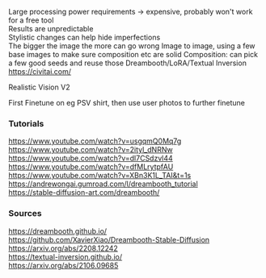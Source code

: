 Large processing power requirements  -> expensive, probably won't work for a free tool  
Results are unpredictable  
  Stylistic changes can help hide imperfections  
The bigger the image the more can go wrong
  Image to image, using a few base images to make sure composition etc are solid
  Composition: can pick a few good seeds and reuse those
 Dreambooth/LoRA/Textual Inversion
  https://civitai.com/
  
 Realistic Vision V2
 
 First Finetune on eg PSV shirt, then use user photos to further finetune

### Tutorials
https://www.youtube.com/watch?v=usgqmQ0Mq7g  
https://www.youtube.com/watch?v=2ityl_dNRNw  
https://www.youtube.com/watch?v=dl7CSdzvl44  
https://www.youtube.com/watch?v=dfMLrytpfAU  
https://www.youtube.com/watch?v=XBn3K1L_TAI&t=1s  
https://andrewongai.gumroad.com/l/dreambooth_tutorial  
https://stable-diffusion-art.com/dreambooth/

### Sources
https://dreambooth.github.io/  
https://github.com/XavierXiao/Dreambooth-Stable-Diffusion  
https://arxiv.org/abs/2208.12242  
https://textual-inversion.github.io/  
https://arxiv.org/abs/2106.09685  
